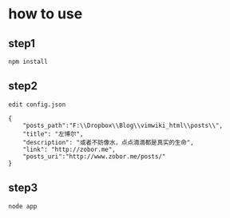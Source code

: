 # how to use #

## step1 ##
    npm install

## step2 ##
    edit config.json

    {
        "posts_path":"F:\\Dropbox\\Blog\\vimwiki_html\\posts\\",
        "title": "左博尔",
        "description": "或者不妨像水，点点滴滴都是真实的生命",
        "link": "http://zobor.me",
        "posts_uri":"http://www.zobor.me/posts/"
    }


## step3 ##
    node app
